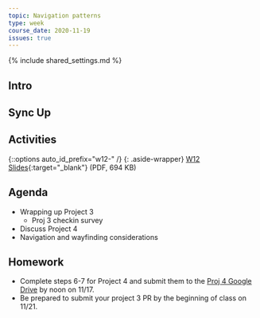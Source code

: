 ```yaml
---
topic: Navigation patterns
type: week
course_date: 2020-11-19
issues: true
---
```


{% include shared_settings.md %}

## Intro

## Sync Up

## Activities


{::options auto_id_prefix="w12-" /}
{: .aside-wrapper}
<span class="highlighter">
[W12 Slides](files/w12.min.pdf){:target="_blank"} (PDF, 694 KB)
</span>


## Agenda

- Wrapping up Project 3
    - Proj 3 checkin survey
- Discuss Project 4
- Navigation and wayfinding considerations

## Homework
- Complete steps 6-7 for Project 4 and submit them to the [Proj 4 Google Drive]() by noon on 11/17.
- Be prepared to submit your project 3 PR by the beginning of class on 11/21.
